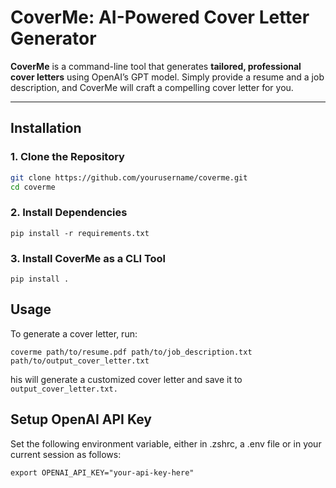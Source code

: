 # **CoverMe: AI-Powered Cover Letter Generator**  

**CoverMe** is a command-line tool that generates **tailored, professional cover letters** using OpenAI’s GPT model. Simply provide a resume and a job description, and CoverMe will craft a compelling cover letter for you.  

---

## **Installation**  

###  **1. Clone the Repository**  
```sh
git clone https://github.com/yourusername/coverme.git
cd coverme
```

### **2. Install Dependencies**

```
pip install -r requirements.txt
```

### **3. Install CoverMe as a CLI Tool**

```
pip install .
```

## **Usage**  

To generate a cover letter, run:

```
coverme path/to/resume.pdf path/to/job_description.txt path/to/output_cover_letter.txt
```

his will generate a customized cover letter and save it to `output_cover_letter.txt.`

## Setup OpenAI API Key

Set the following environment variable, either in .zshrc, a .env file or in your current session as follows:
```
export OPENAI_API_KEY="your-api-key-here"
```

